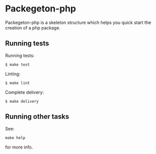 # Packegeton-php

Packegeton-php is a skeleton structure which helps you quick start the creation of a php package.

## Running tests

Running tests:
    
    $ make test
  
Linting:

    $ make lint
    
Complete delivery:

    $ make delivery
    
## Running other tasks

See:

    make help
    
for more info.

# 